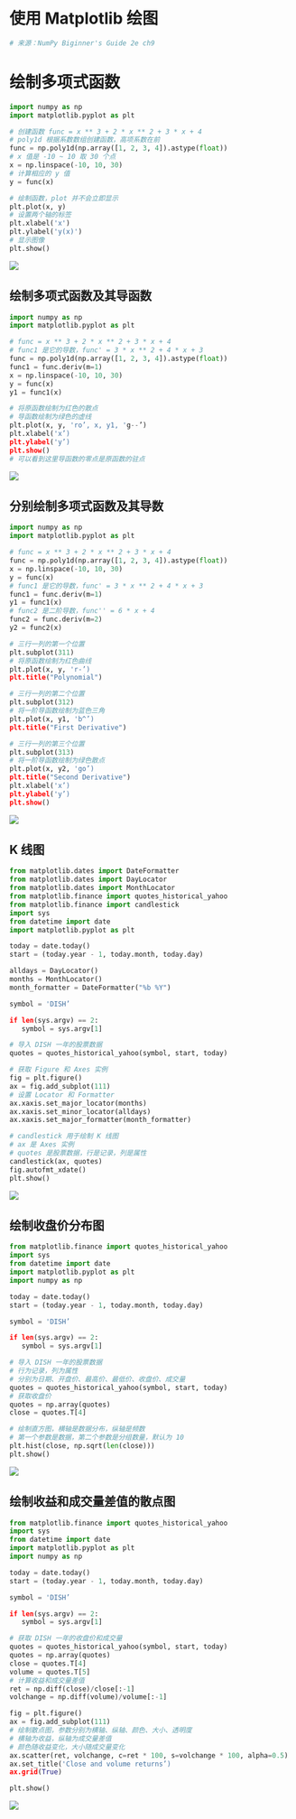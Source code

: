 # 使用 Matplotlib 绘图

```py
# 来源：NumPy Biginner's Guide 2e ch9
```

# 绘制多项式函数

```py
import numpy as np
import matplotlib.pyplot as plt

# 创建函数 func = x ** 3 + 2 * x ** 2 + 3 * x + 4
# poly1d 根据系数数组创建函数，高项系数在前
func = np.poly1d(np.array([1, 2, 3, 4]).astype(float))
# x 值是 -10 ~ 10 取 30 个点
x = np.linspace(-10, 10, 30)
# 计算相应的 y 值
y = func(x)

# 绘制函数，plot 并不会立即显示
plt.plot(x, y)
# 设置两个轴的标签
plt.xlabel('x')
plt.ylabel('y(x)')
# 显示图像
plt.show()
```

![](http://upload-images.jianshu.io/upload_images/118142-d6ac4e0955e1c4cc.jpg)

## 绘制多项式函数及其导函数

```py
import numpy as np
import matplotlib.pyplot as plt

# func = x ** 3 + 2 * x ** 2 + 3 * x + 4
# func1 是它的导数，func' = 3 * x ** 2 + 4 * x + 3
func = np.poly1d(np.array([1, 2, 3, 4]).astype(float))
func1 = func.deriv(m=1)
x = np.linspace(-10, 10, 30)
y = func(x)
y1 = func1(x)

# 将原函数绘制为红色的散点
# 导函数绘制为绿色的虚线
plt.plot(x, y, 'ro’, x, y1, 'g--’)
plt.xlabel('x’)
plt.ylabel('y’)
plt.show()
# 可以看到这里导函数的零点是原函数的驻点
```

![](http://upload-images.jianshu.io/upload_images/118142-5759936e318af72e.jpg)

## 分别绘制多项式函数及其导数

```py
import numpy as np
import matplotlib.pyplot as plt

# func = x ** 3 + 2 * x ** 2 + 3 * x + 4
func = np.poly1d(np.array([1, 2, 3, 4]).astype(float))
x = np.linspace(-10, 10, 30)
y = func(x)
# func1 是它的导数，func' = 3 * x ** 2 + 4 * x + 3
func1 = func.deriv(m=1)
y1 = func1(x)
# func2 是二阶导数，func'' = 6 * x + 4
func2 = func.deriv(m=2)
y2 = func2(x)

# 三行一列的第一个位置
plt.subplot(311)
# 将原函数绘制为红色曲线
plt.plot(x, y, 'r-’)
plt.title("Polynomial")

# 三行一列的第二个位置
plt.subplot(312)
# 将一阶导函数绘制为蓝色三角
plt.plot(x, y1, 'b^’)
plt.title("First Derivative")

# 三行一列的第三个位置
plt.subplot(313)
# 将一阶导函数绘制为绿色散点
plt.plot(x, y2, 'go’)
plt.title("Second Derivative")
plt.xlabel('x’)
plt.ylabel('y’)
plt.show()
```

![](http://upload-images.jianshu.io/upload_images/118142-baf9c5238e055da3.jpg)

## K 线图

```py
from matplotlib.dates import DateFormatter
from matplotlib.dates import DayLocator
from matplotlib.dates import MonthLocator
from matplotlib.finance import quotes_historical_yahoo
from matplotlib.finance import candlestick
import sys
from datetime import date
import matplotlib.pyplot as plt

today = date.today()
start = (today.year - 1, today.month, today.day)

alldays = DayLocator()              
months = MonthLocator()
month_formatter = DateFormatter("%b %Y")

symbol = 'DISH’

if len(sys.argv) == 2:
   symbol = sys.argv[1]

# 导入 DISH 一年的股票数据
quotes = quotes_historical_yahoo(symbol, start, today)

# 获取 Figure 和 Axes 实例
fig = plt.figure()
ax = fig.add_subplot(111)
# 设置 Locator 和 Formatter
ax.xaxis.set_major_locator(months)
ax.xaxis.set_minor_locator(alldays)
ax.xaxis.set_major_formatter(month_formatter)

# candlestick 用于绘制 K 线图
# ax 是 Axes 实例
# quotes 是股票数据，行是记录，列是属性
candlestick(ax, quotes)
fig.autofmt_xdate()
plt.show()
```

![](http://upload-images.jianshu.io/upload_images/118142-528f3113f9b5f69c.jpg)

## 绘制收盘价分布图

```py
from matplotlib.finance import quotes_historical_yahoo
import sys
from datetime import date
import matplotlib.pyplot as plt
import numpy as np

today = date.today()
start = (today.year - 1, today.month, today.day)

symbol = 'DISH’

if len(sys.argv) == 2:
   symbol = sys.argv[1]

# 导入 DISH 一年的股票数据
# 行为记录，列为属性
# 分别为日期、开盘价、最高价、最低价、收盘价、成交量
quotes = quotes_historical_yahoo(symbol, start, today)
# 获取收盘价
quotes = np.array(quotes)
close = quotes.T[4]

# 绘制直方图，横轴是数据分布，纵轴是频数
# 第一个参数是数据，第二个参数是分组数量，默认为 10
plt.hist(close, np.sqrt(len(close)))
plt.show()
```

![](http://upload-images.jianshu.io/upload_images/118142-ea84aed4760be212.jpg)

## 绘制收益和成交量差值的散点图

```py
from matplotlib.finance import quotes_historical_yahoo
import sys
from datetime import date
import matplotlib.pyplot as plt
import numpy as np

today = date.today()
start = (today.year - 1, today.month, today.day)

symbol = 'DISH’

if len(sys.argv) == 2:
   symbol = sys.argv[1]

# 获取 DISH 一年的收盘价和成交量
quotes = quotes_historical_yahoo(symbol, start, today)
quotes = np.array(quotes)
close = quotes.T[4]
volume = quotes.T[5]
# 计算收益和成交量差值
ret = np.diff(close)/close[:-1]
volchange = np.diff(volume)/volume[:-1]

fig = plt.figure()
ax = fig.add_subplot(111)
# 绘制散点图，参数分别为横轴、纵轴、颜色、大小、透明度
# 横轴为收益，纵轴为成交量差值
# 颜色随收益变化，大小随成交量变化
ax.scatter(ret, volchange, c=ret * 100, s=volchange * 100, alpha=0.5)
ax.set_title('Close and volume returns’)
ax.grid(True)

plt.show()
```

![](http://upload-images.jianshu.io/upload_images/118142-1a0ba265896ac51f.jpg)
